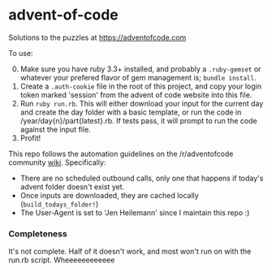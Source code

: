 # advent-of-code
Solutions to the puzzles at https://adventofcode.com

To use:

0. Make sure you have ruby 3.3+ installed, and probably a `.ruby-gemset` or whatever your prefered flavor of gem management is; `bundle install`.
1. Create a `.auth-cookie` file in the root of this project, and copy your login token marked 'session' from the advent of code website into this file.
2. Run `ruby run.rb`. This will either download your input for the current day and create the day folder with a basic template, or run the code in /year/day{n}/part{latest}.rb. If tests pass, it will prompt to run the code against the input file.
3. Profit!

This repo follows the automation guidelines on the /r/adventofcode community [wiki](https://www.reddit.com/r/adventofcode/wiki/faqs/automation). Specifically:

- There are no scheduled outbound calls, only one that happens if today's advent folder doesn't exist yet.
- Once inputs are downloaded, they are cached locally (`build_todays_folder!`)
- The User-Agent is set to 'Jen Heilemann' since I maintain this repo :)

### Completeness

It's not complete. Half of it doesn't work, and most won't run on with the run.rb script. Wheeeeeeeeeeee
